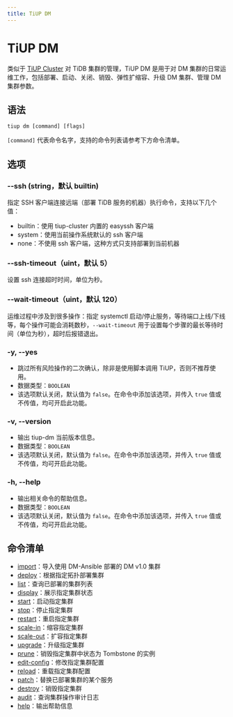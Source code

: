 ```yaml
---
title: TiUP DM
---
```


# TiUP DM

类似于 [TiUP Cluster](/tiup/tiup-component-cluster.md) 对 TiDB 集群的管理，TiUP DM 是用于对 DM 集群的日常运维工作，包括部署、启动、关闭、销毁、弹性扩缩容、升级 DM 集群、管理 DM 集群参数。

## 语法

```shell
tiup dm [command] [flags]
```

`[command]` 代表命令名字，支持的命令列表请参考下方命令清单。

## 选项

### --ssh (string，默认 builtin)

指定 SSH 客户端连接远端（部署 TiDB 服务的机器）执行命令，支持以下几个值：

- builtin：使用 tiup-cluster 内置的 easyssh 客户端
- system：使用当前操作系统默认的 ssh 客户端
- none：不使用 ssh 客户端，这种方式只支持部署到当前机器

### --ssh-timeout（uint，默认 5）

设置 ssh 连接超时时间，单位为秒。

### --wait-timeout（uint，默认 120）

运维过程中涉及到很多操作：指定 systemctl 启动/停止服务，等待端口上线/下线等，每个操作可能会消耗数秒，`--wait-timeout` 用于设置每个步骤的最长等待时间（单位为秒），超时后报错退出。

### -y, --yes 

- 跳过所有风险操作的二次确认，除非是使用脚本调用 TiUP，否则不推荐使用。
- 数据类型：`BOOLEAN`
- 该选项默认关闭，默认值为 `false`。在命令中添加该选项，并传入 `true` 值或不传值，均可开启此功能。

### -v, --version

- 输出 tiup-dm 当前版本信息。
- 数据类型：`BOOLEAN`
- 该选项默认关闭，默认值为 `false`。在命令中添加该选项，并传入 `true` 值或不传值，均可开启此功能。

### -h, --help

- 输出相关命令的帮助信息。
- 数据类型：`BOOLEAN`
- 该选项默认关闭，默认值为 `false`。在命令中添加该选项，并传入 `true` 值或不传值，均可开启此功能。

## 命令清单

- [import](/tiup/tiup-component-dm-import.md)：导入使用  DM-Ansible 部署的 DM v1.0 集群
- [deploy](/tiup/tiup-component-dm-deploy.md)：根据指定拓扑部署集群
- [list](/tiup/tiup-component-dm-list.md)：查询已部署的集群列表
- [display](/tiup/tiup-component-dm-display.md)：展示指定集群状态
- [start](/tiup/tiup-component-dm-start.md)：启动指定集群
- [stop](/tiup/tiup-component-dm-stop.md)：停止指定集群
- [restart](/tiup/tiup-component-dm-restart.md)：重启指定集群
- [scale-in](/tiup/tiup-component-dm-scale-in.md)：缩容指定集群
- [scale-out](/tiup/tiup-component-dm-scale-out.md)：扩容指定集群
- [upgrade](/tiup/tiup-component-dm-upgrade.md)：升级指定集群
- [prune](/tiup/tiup-component-dm-prune.md)：销毁指定集群中状态为 Tombstone 的实例
- [edit-config](/tiup/tiup-component-dm-edit-config.md)：修改指定集群配置
- [reload](/tiup/tiup-component-dm-reload.md)：重载指定集群配置
- [patch](/tiup/tiup-component-dm-patch.md)：替换已部署集群的某个服务
- [destroy](/tiup/tiup-component-dm-destroy.md)：销毁指定集群
- [audit](/tiup/tiup-component-dm-audit.md)：查询集群操作审计日志
- [help](/tiup/tiup-component-dm-help.md)：输出帮助信息
